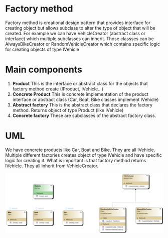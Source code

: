 ﻿# Factory method

Factory method is creational design pattern that provides interface for creating object but allows subclass to alter
the type of object that will be created. For example we can have VehicleCreator (abstract class or interface)
which multiple subclasses can inherit. Those classses can be AlwaysBikeCreator or RandomVehicleCreator which contains
specific logic for creating objects of type IVehicle

# Main components
1. **Product** This is the interface or abstract class for the objects that factory method create (IProduct, IVehicle...)
2. **Concrete Product** This is concrete implementation of the product interface or abstract class (Car, Boat, Bike classes implement IVehicle)
3. **Abstract factory** This is the abstract class that declares the factory method. Returns object of type Product (like IVehicle)
4. **Concrete factory** These are subclasses of the abstract factory class.

# UML

We have concrete products like Car, Boat and Bike. They are all IVehicle. Multiple different factories creates object of type
IVehicle and have specific logic for creating it. What is important is that factory method returns IVehicle. They all inherit
from VehicleCreator.

![Class diagram](FactoryMethod.png)